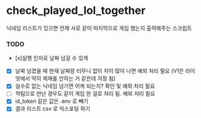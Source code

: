 # check_played_lol_together
닉네임 리스트가 있으면 언제 서로 같이 마지막으로 게임 했는지 출력해주는 스크립트

### TODO
- [x]실행 인자로 날짜 넘길 수 있게
- [x] 날짜 넘겼을 때 현재 날짜랑 터무니 없이 차이 많이 나면 예외 처리 필요 (V1은 라이엇에서 딱히 제재를 안하는 거 같은데 걱정 됨)
- [x] 실수로 없는 닉네임 넘기면 어케 되는지? 확인 및 예외 처리 필요
- [ ] 적팀으로 만난 경우도 같이 게임 한 걸로 처리 됨. 예외 처리 필요
- [x] id_token 같은 값은 .env 로 빼기
- [x] 결과 리스트 csv 로 익스포팅 하기